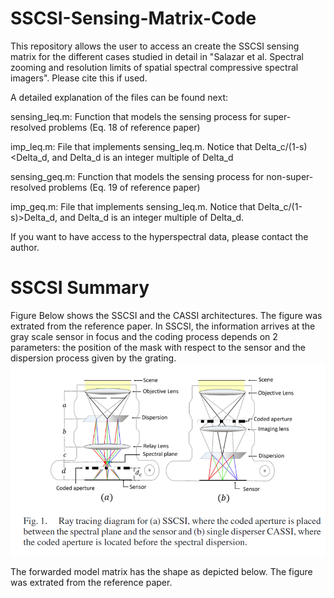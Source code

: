 # SSCSI-Sensing-Matrix-Code

This repository allows the user to access an create the SSCSI sensing matrix for the different cases studied in detail in "Salazar et al. Spectral zooming and resolution limits of spatial spectral compressive spectral imagers". Please cite this if used.

A detailed explanation of the files can be found next:

sensing_leq.m: Function that models the sensing process for super-resolved problems (Eq. 18 of reference paper)

imp_leq.m: File that implements sensing_leq.m. Notice that Delta_c/(1-s)<Delta_d, and Delta_d is an integer multiple of Delta_d

sensing_geq.m: Function that models the sensing process for non-super-resolved problems (Eq. 19 of reference paper)

imp_geq.m: File that implements sensing_leq.m. Notice that Delta_c/(1-s)>Delta_d, and Delta_d is an integer multiple of Delta_d.

If you want to have access to the hyperspectral data, please contact the author.

# SSCSI Summary

Figure Below shows the SSCSI and the CASSI architectures. The figure was extrated from the reference paper. In SSCSI, the information arrives at the gray scale sensor in focus and the coding process depends on 2 parameters: the position of the mask with respect to the sensor and the dispersion process given by the grating.
![Alt text](https://github.com/Edgar-Noita/SSCSI-Sensing-Matrix-Code/blob/main/git_1.png "Title")


The forwarded model matrix has the shape as depicted below. The figure was extrated from the reference paper.

